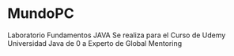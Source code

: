 # MundoPC
Laboratorio Fundamentos JAVA
Se realiza para el Curso de Udemy Universidad Java de 0 a Experto de Global Mentoring 

